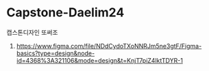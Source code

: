 # Capstone-Daelim24
캡스톤디자인 또써조

1. https://www.figma.com/file/NDdCydoTXoNNRJm5ne3gtF/Figma-basics?type=design&node-id=4368%3A321106&mode=design&t=KnjT7piZ4lktTDYR-1
